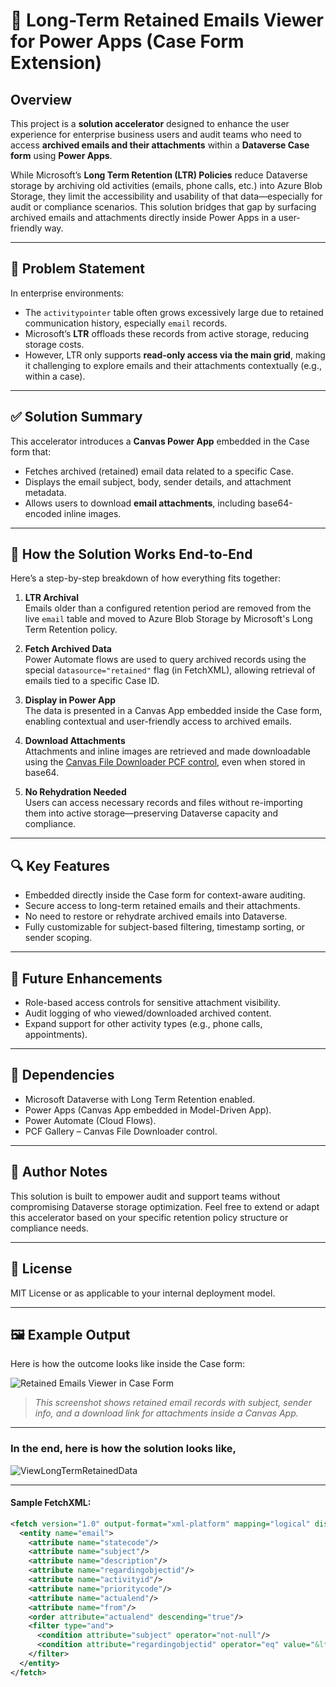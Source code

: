 # 📂 Long-Term Retained Emails Viewer for Power Apps (Case Form Extension)

## Overview

This project is a **solution accelerator** designed to enhance the user experience for enterprise business users and audit teams who need to access **archived emails and their attachments** within a **Dataverse Case form** using **Power Apps**.

While Microsoft’s **Long Term Retention (LTR) Policies** reduce Dataverse storage by archiving old activities (emails, phone calls, etc.) into Azure Blob Storage, they limit the accessibility and usability of that data—especially for audit or compliance scenarios. This solution bridges that gap by surfacing archived emails and attachments directly inside Power Apps in a user-friendly way.

---

## 🎯 Problem Statement

In enterprise environments:

- The `activitypointer` table often grows excessively large due to retained communication history, especially `email` records.
- Microsoft’s **LTR** offloads these records from active storage, reducing storage costs.
- However, LTR only supports **read-only access via the main grid**, making it challenging to explore emails and their attachments contextually (e.g., within a case).

---

## ✅ Solution Summary

This accelerator introduces a **Canvas Power App** embedded in the Case form that:

- Fetches archived (retained) email data related to a specific Case.
- Displays the email subject, body, sender details, and attachment metadata.
- Allows users to download **email attachments**, including base64-encoded inline images.

---

## 📌 How the Solution Works End-to-End

Here’s a step-by-step breakdown of how everything fits together:

1. **LTR Archival**  
   Emails older than a configured retention period are removed from the live `email` table and moved to Azure Blob Storage by Microsoft's Long Term Retention policy.

2. **Fetch Archived Data**  
   Power Automate flows are used to query archived records using the special `datasource="retained"` flag (in FetchXML), allowing retrieval of emails tied to a specific Case ID.

3. **Display in Power App**  
   The data is presented in a Canvas App embedded inside the Case form, enabling contextual and user-friendly access to archived emails.

4. **Download Attachments**  
   Attachments and inline images are retrieved and made downloadable using the [Canvas File Downloader PCF control](https://pcf.gallery/canvas-file-downloader/), even when stored in base64.

5. **No Rehydration Needed**  
   Users can access necessary records and files without re-importing them into active storage—preserving Dataverse capacity and compliance.

---

## 🔍 Key Features

- Embedded directly inside the Case form for context-aware auditing.
- Secure access to long-term retained emails and their attachments.
- No need to restore or rehydrate archived emails into Dataverse.
- Fully customizable for subject-based filtering, timestamp sorting, or sender scoping.

---

## 🚀 Future Enhancements

- Role-based access controls for sensitive attachment visibility.
- Audit logging of who viewed/downloaded archived content.
- Expand support for other activity types (e.g., phone calls, appointments).

---

## 📁 Dependencies

- Microsoft Dataverse with Long Term Retention enabled.
- Power Apps (Canvas App embedded in Model-Driven App).
- Power Automate (Cloud Flows).
- PCF Gallery – Canvas File Downloader control.

---

## 🧠 Author Notes

This solution is built to empower audit and support teams without compromising Dataverse storage optimization. Feel free to extend or adapt this accelerator based on your specific retention policy structure or compliance needs.

---

## 📝 License

MIT License or as applicable to your internal deployment model.

---

## 🖼️ Example Output

Here is how the outcome looks like inside the Case form:

![Retained Emails Viewer in Case Form](images/retained-emails-viewer-sample.png)

> _This screenshot shows retained email records with subject, sender info, and a download link for attachments inside a Canvas App._

---

### In the end, here is how the solution looks like,

![ViewLongTermRetainedData](images/retained-emails-viewer.png)

---

#### Sample FetchXML:

```xml
<fetch version="1.0" output-format="xml-platform" mapping="logical" distinct="true" no-lock="false" datasource="retained">
  <entity name="email">
    <attribute name="statecode"/>
    <attribute name="subject"/>
    <attribute name="description"/>
    <attribute name="regardingobjectid"/>
    <attribute name="activityid"/>
    <attribute name="prioritycode"/>
    <attribute name="actualend"/>
    <attribute name="from"/>
    <order attribute="actualend" descending="true"/>
    <filter type="and">
      <condition attribute="subject" operator="not-null"/>
      <condition attribute="regardingobjectid" operator="eq" value="&lt;YOUR CASEID&gt;" uitype="incident"/>
    </filter>
  </entity>
</fetch>

